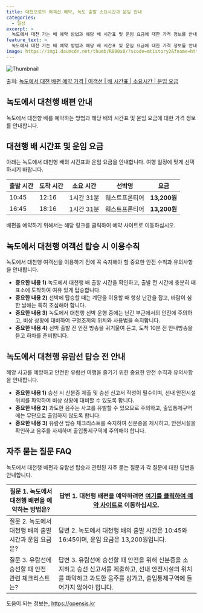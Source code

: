 ```yaml
---
title: 대천으로의 여객선 예약, 녹도 출발 소요시간과 운임 안내
categories:
  - 일상
excerpt: >
  녹도에서 대천 가는 배 예약 방법과 해당 배 시간표 및 운임 요금에 대한 가격 정보를 안내 드리겠습니다. 안전하고 재밋는 대천행 여행을 위해 아래 정보 참고하시기 바랍니다. 대천행 배편 예약하기 👈 클릭녹도에서 대천행 배 시간표출발 시간도착 시간소요 시간선박명요금10:4512:161시간 31분웨스트프론티어13,200원16:4518:161시간 31분웨스트프론티어13,200원대천행 배편 예약하기 👈 클릭녹도에서 대천행 여객선 탑승 시 이용수칙녹도에서 대천행 배를 이용하는 고객을 위한 안전 수칙과 유의사항을 소개합니다. 여객선을 안전하게 이용하기 위해 꼭 숙지해주세요. 중요한 내용 1) 녹도에서 대천행 배 출항 시간을 확인하고, 출발 전 시간에 충분히 매표소에 도착하여 여유 있게 탑승합니다. 중요한 내용 2)..
feature_text: >
  녹도에서 대천 가는 배 예약 방법과 해당 배 시간표 및 운임 요금에 대한 가격 정보를 안내 드리겠습니다. 안전하고 재밋는 대천행 여행을 위해 아래 정보 참고하시기 바랍니다. 대천행 배편 예약하기 👈 클릭녹도에서 대천행 배 시간표출발 시간도착 시간소요 시간선박명요금10:4512:161시간 31분웨스트프론티어13,200원16:4518:161시간 31분웨스트프론티어13,200원대천행 배편 예약하기 👈 클릭녹도에서 대천행 여객선 탑승 시 이용수칙녹도에서 대천행 배를 이용하는 고객을 위한 안전 수칙과 유의사항을 소개합니다. 여객선을 안전하게 이용하기 위해 꼭 숙지해주세요. 중요한 내용 1) 녹도에서 대천행 배 출항 시간을 확인하고, 출발 전 시간에 충분히 매표소에 도착하여 여유 있게 탑승합니다. 중요한 내용 2)..
image: https://img1.daumcdn.net/thumb/R800x0/?scode=mtistory2&fname=https%3A%2F%2Fblog.kakaocdn.net%2Fdn%2FbI1KS1%2FbtsHDMY2B4x%2Fqt2N33iG6LtJFoR0DpCGCK%2Fimg.webp
---
```


![Thumbnail](https://img1.daumcdn.net/thumb/R800x0/?scode=mtistory2&fname=https%3A%2F%2Fblog.kakaocdn.net%2Fdn%2FbI1KS1%2FbtsHDMY2B4x%2Fqt2N33iG6LtJFoR0DpCGCK%2Fimg.webp)

<p>출처: <a href="https://opensis.kr/entry/%EB%85%B9%EB%8F%84%EC%97%90%EC%84%9C-%EB%8C%80%EC%B2%9C-%EB%B0%B0%ED%8E%B8-%EC%98%88%EC%95%BD-%EA%B0%80%EA%B2%A9-%EC%97%AC%EA%B0%9D%EC%84%A0-%EB%B0%B0-%EC%8B%9C%EA%B0%84%ED%91%9C-%EC%86%8C%EC%9A%94%EC%8B%9C%EA%B0%84-%EC%9A%B4%EC%9E%84-%EC%9A%94%EA%B8%88" rel="dofollow">녹도에서 대천 배편 예약 가격 | 여객선 | 배 시간표 | 소요시간 | 운임 요금</a> </p>

## 녹도에서 대천행 배편 안내

녹도에서 대천향 배를 예약하는 방법과 해당 배의 시간표 및 운임 요금에 대한 가격 정보를 안내합니다.

## 대천행 배 시간표 및 운임 요금

아래는 녹도에서 대천행 배의 시간표와 운임 요금을 안내합니다. 여행 일정에 맞게 선택하시기 바랍니다.

출발 시간 | 도착 시간 | 소요 시간 | 선박명 | 요금  
---|---|---|---|---  
10:45 | 12:16 | 1시간 31분 | 웨스트프론티어 | **13,200원**  
16:45 | 18:16 | 1시간 31분 | 웨스트프론티어 | **13,200원**  
  
배편을 예약하기 위해서는 해당 링크를 클릭하여 예약 사이트로 이동하십시오.

## 녹도에서 대천행 여객선 탑승 시 이용수칙

녹도에서 대천행 여객선을 이용하기 전에 꼭 숙지해야 할 중요한 안전 수칙과 유의사항을 안내합니다.

  * **중요한 내용 1)** 녹도에서 대천행 배 출항 시간을 확인하고, 출발 전 시간에 충분히 매표소에 도착하여 여유 있게 탑승합니다.
  * **중요한 내용 2)** 선박에 탑승할 때는 계단을 이용할 때 항상 난간을 잡고, 바람이 심한 날에는 특히 조심해야 합니다.
  * **중요한 내용 3)** 녹도에서 대천행 선박 운행 중에는 난간 부근에서의 안전에 주의하고, 비상 상황에 대비하여 구명조끼의 위치와 사용법을 숙지합니다.
  * **중요한 내용 4)** 선박 출발 전 안전 방송을 귀기울여 듣고, 도착 10분 전 안내방송을 듣고 하차를 준비합니다.

## 녹도에서 대천행 유람선 탑승 전 안내

해양 사고를 예방하고 안전한 유람선 여행을 즐기기 위한 중요한 안전 수칙과 유의사항을 안내합니다.

  * **중요한 내용 1)** 승선 시 신분증 제출 및 승선 신고서 작성이 필수이며, 선내 안전시설 위치를 파악하여 비상 상황에 대비할 수 있도록 합니다.
  * **중요한 내용 2)** 과도한 음주는 사고를 유발할 수 있으므로 주의하고, 출입통제구역에는 무단으로 출입하지 않도록 합니다.
  * **중요한 내용 3)** 유람선 탑승 체크리스트를 숙지하여 신분증을 제시하고, 안전시설을 확인하고 음주를 자제하며 출입통제구역에 주의해야 합니다.

## 자주 묻는 질문 FAQ

녹도에서 대천행 배편과 유람선 탑승과 관련된 자주 묻는 질문과 각 질문에 대한 답변을 안내합니다.

질문 1. 녹도에서 대천행 배편을 예약하는 방법은? | 답변 1. 대천행 배편을 예약하려면 [여기를 클릭하여 예약 사이트](예약링크)로 이동하십시오.  
---|---  
질문 2. 녹도에서 대천행 배의 출발 시간과 운임 요금은? | 답변 2. 녹도에서 대천행 배의 출발 시간은 10:45와 16:45이며, 운임 요금은 13,200원입니다.  
질문 3. 유람선에 승선할 때 안전 관련 체크리스트는? | 답변 3. 유람선에 승선할 때 안전을 위해 신분증을 소지하고 승선 신고서를 제출하고, 선내 안전시설의 위치를 파악하고 과도한 음주를 삼가고, 출입통제구역에 들어가지 않아야 합니다.

 

도움이 되는 정보는, <a href="https://opensis.kr" rel="dofollow">https://opensis.kr</a>


